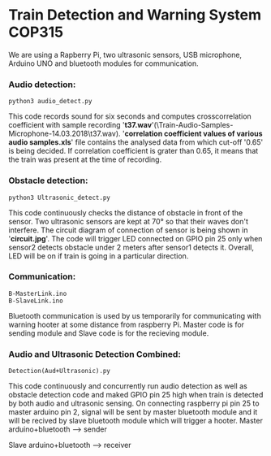 # Train Detection and Warning System COP315

We are using a Rapberry Pi, two ultrasonic sensors, USB microphone, Arduino UNO and bluetooth modules for communication.

### Audio detection:

    python3 audio_detect.py
   
This code records sound for six seconds and computes crosscorrelation coefficient with sample recording '**t37.wav**'(\Train-Audio-Samples-Microphone-14.03.2018\t37.wav).
'**correlation coefficient values of various audio samples.xls**' file contains the analysed data from which cut-off '0.65' is being decided. If correlation coefficient is grater than 0.65, it means that the train was present at the time of recording. 

### Obstacle detection:

    python3 Ultrasonic_detect.py

This code continuously checks the distance of obstacle in front of the sensor. Two ultrasonic sensors are kept at 70° so that their waves don't interfere. The circuit diagram of connection of sensor is being shown in '**circuit.jpg**'. The code will trigger LED connected on GPIO pin 25 only when sensor2 detects obstacle under 2 meters after sensor1 detects it. Overall, LED will be on if train is going in a particular direction. 

### Communication:

    B-MasterLink.ino
    B-SlaveLink.ino

Bluetooth communication is used by us temporarily for communicating with warning hooter at some distance from raspberry Pi. Master code is for sending module and Slave code is for the recieving module.

### Audio and Ultrasonic Detection Combined:

    Detection(Aud+Ultrasonic).py

This code continuously and concurrently run audio detection as well as obstacle detection code and maked GPIO pin 25 high when train is detected by both audio and ultrasonic sensing. On connecting raspberry pi pin 25 to master arduino pin 2, signal will be sent by master bluetooth module and it will be recived by slave bluetooth module which will trigger a hooter.
Master arduino+bluetooth --> sender

Slave arduino+bluetooth --> receiver
